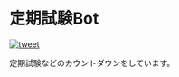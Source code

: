 # 定期試験Bot


[![tweet](https://github.com/yujixr/T2_exam/actions/workflows/tweet.yml/badge.svg)](https://github.com/yujixr/T2_exam/actions/workflows/tweet.yml)

定期試験などのカウントダウンをしています。
